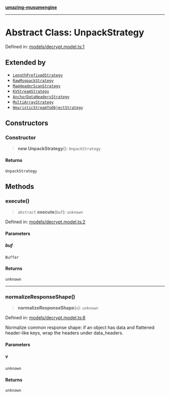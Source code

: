 [**umazing-musumengine**](../../README.md)

***

# Abstract Class: UnpackStrategy

Defined in: [models/decrypt.model.ts:1](https://github.com/davinidae/umazing-musumengine/blob/51f61211084dfe767110f78265e0aa27a13c00d0/src/models/decrypt.model.ts#L1)

## Extended by

- [`LengthPrefixedStrategy`](LengthPrefixedStrategy.md)
- [`RawMsgpackStrategy`](RawMsgpackStrategy.md)
- [`MapHeaderScanStrategy`](MapHeaderScanStrategy.md)
- [`KVStreamStrategy`](KVStreamStrategy.md)
- [`AnchorDataHeadersStrategy`](AnchorDataHeadersStrategy.md)
- [`MultiArrayStrategy`](MultiArrayStrategy.md)
- [`HeuristicStreamToObjectStrategy`](HeuristicStreamToObjectStrategy.md)

## Constructors

### Constructor

> **new UnpackStrategy**(): `UnpackStrategy`

#### Returns

`UnpackStrategy`

## Methods

### execute()

> `abstract` **execute**(`buf`): `unknown`

Defined in: [models/decrypt.model.ts:2](https://github.com/davinidae/umazing-musumengine/blob/51f61211084dfe767110f78265e0aa27a13c00d0/src/models/decrypt.model.ts#L2)

#### Parameters

##### buf

`Buffer`

#### Returns

`unknown`

***

### normalizeResponseShape()

> **normalizeResponseShape**(`v`): `unknown`

Defined in: [models/decrypt.model.ts:8](https://github.com/davinidae/umazing-musumengine/blob/51f61211084dfe767110f78265e0aa27a13c00d0/src/models/decrypt.model.ts#L8)

Normalize common response shape: if an object has data and flattened header-like keys,
wrap the headers under data_headers.

#### Parameters

##### v

`unknown`

#### Returns

`unknown`
